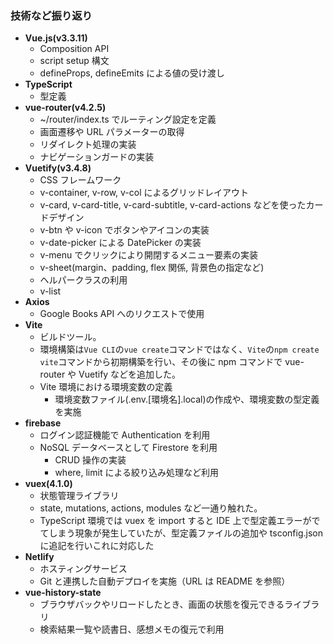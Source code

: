 ### 技術など振り返り

- **Vue.js(v3.3.11)**
  - Composition API
  - script setup 構文
  - defineProps, defineEmits による値の受け渡し
- **TypeScript**
  - 型定義
- **vue-router(v4.2.5)**
  - ~/router/index.ts でルーティング設定を定義
  - 画面遷移や URL パラメーターの取得
  - リダイレクト処理の実装
  - ナビゲーションガードの実装
- **Vuetify(v3.4.8)**
  - CSS フレームワーク
  - v-container, v-row, v-col によるグリッドレイアウト
  - v-card, v-card-title, v-card-subtitle, v-card-actions などを使ったカードデザイン
  - v-btn や v-icon でボタンやアイコンの実装
  - v-date-picker による DatePicker の実装
  - v-menu でクリックにより開閉するメニュー要素の実装
  - v-sheet(margin、padding, flex 関係, 背景色の指定など)
  - ヘルパークラスの利用
  - v-list
- **Axios**
  - Google Books API へのリクエストで使用
- **Vite**
  - ビルドツール。
  - 環境構築は`Vue CLI`の`vue create`コマンドではなく、`Vite`の`npm create vite`コマンドから初期構築を行い、その後に npm コマンドで vue-router や Vuetify などを追加した。
  - Vite 環境における環境変数の定義
    - 環境変数ファイル(.env.[環境名].local)の作成や、環境変数の型定義を実施
- **firebase**
  - ログイン認証機能で Authentication を利用
  - NoSQL データベースとして Firestore を利用
    - CRUD 操作の実装
    - where, limit による絞り込み処理など利用
- **vuex(4.1.0)**
  - 状態管理ライブラリ
  - state, mutations, actions, modules など一通り触れた。
  - TypeScript 環境では vuex を import すると IDE 上で型定義エラーがでてしまう現象が発生していたが、型定義ファイルの追加や tsconfig.json に追記を行いこれに対応した
- **Netlify**
  - ホスティングサービス
  - Git と連携した自動デプロイを実施（URL は README を参照）
- **vue-history-state**
  - ブラウザバックやリロードしたとき、画面の状態を復元できるライブラリ
  - 検索結果一覧や読書日、感想メモの復元で利用
